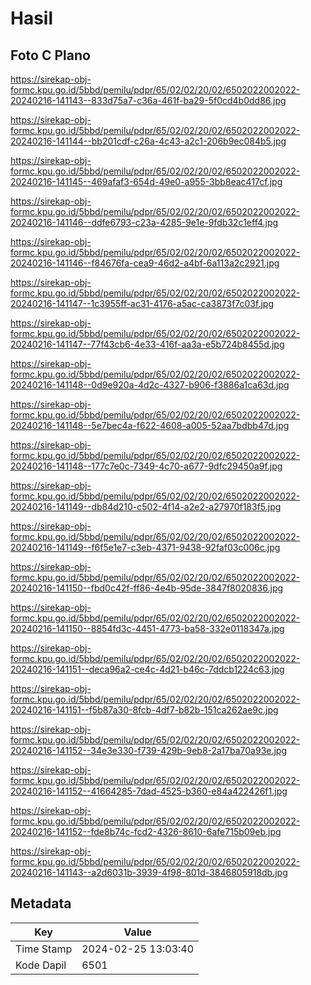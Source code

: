 # Hasil

## Foto C Plano

https://sirekap-obj-formc.kpu.go.id/5bbd/pemilu/pdpr/65/02/02/20/02/6502022002022-20240216-141143--833d75a7-c36a-461f-ba29-5f0cd4b0dd86.jpg

https://sirekap-obj-formc.kpu.go.id/5bbd/pemilu/pdpr/65/02/02/20/02/6502022002022-20240216-141144--bb201cdf-c26a-4c43-a2c1-206b9ec084b5.jpg

https://sirekap-obj-formc.kpu.go.id/5bbd/pemilu/pdpr/65/02/02/20/02/6502022002022-20240216-141145--469afaf3-654d-49e0-a955-3bb8eac417cf.jpg

https://sirekap-obj-formc.kpu.go.id/5bbd/pemilu/pdpr/65/02/02/20/02/6502022002022-20240216-141146--ddfe6793-c23a-4285-9e1e-9fdb32c1eff4.jpg

https://sirekap-obj-formc.kpu.go.id/5bbd/pemilu/pdpr/65/02/02/20/02/6502022002022-20240216-141146--f84676fa-cea9-46d2-a4bf-6a113a2c2921.jpg

https://sirekap-obj-formc.kpu.go.id/5bbd/pemilu/pdpr/65/02/02/20/02/6502022002022-20240216-141147--1c3955ff-ac31-4176-a5ac-ca3873f7c03f.jpg

https://sirekap-obj-formc.kpu.go.id/5bbd/pemilu/pdpr/65/02/02/20/02/6502022002022-20240216-141147--77f43cb6-4e33-416f-aa3a-e5b724b8455d.jpg

https://sirekap-obj-formc.kpu.go.id/5bbd/pemilu/pdpr/65/02/02/20/02/6502022002022-20240216-141148--0d9e920a-4d2c-4327-b906-f3886a1ca63d.jpg

https://sirekap-obj-formc.kpu.go.id/5bbd/pemilu/pdpr/65/02/02/20/02/6502022002022-20240216-141148--5e7bec4a-f622-4608-a005-52aa7bdbb47d.jpg

https://sirekap-obj-formc.kpu.go.id/5bbd/pemilu/pdpr/65/02/02/20/02/6502022002022-20240216-141148--177c7e0c-7349-4c70-a677-9dfc29450a9f.jpg

https://sirekap-obj-formc.kpu.go.id/5bbd/pemilu/pdpr/65/02/02/20/02/6502022002022-20240216-141149--db84d210-c502-4f14-a2e2-a27970f183f5.jpg

https://sirekap-obj-formc.kpu.go.id/5bbd/pemilu/pdpr/65/02/02/20/02/6502022002022-20240216-141149--f6f5e1e7-c3eb-4371-9438-92faf03c006c.jpg

https://sirekap-obj-formc.kpu.go.id/5bbd/pemilu/pdpr/65/02/02/20/02/6502022002022-20240216-141150--fbd0c42f-ff86-4e4b-95de-3847f8020836.jpg

https://sirekap-obj-formc.kpu.go.id/5bbd/pemilu/pdpr/65/02/02/20/02/6502022002022-20240216-141150--8854fd3c-4451-4773-ba58-332e0118347a.jpg

https://sirekap-obj-formc.kpu.go.id/5bbd/pemilu/pdpr/65/02/02/20/02/6502022002022-20240216-141151--deca96a2-ce4c-4d21-b46c-7ddcb1224c63.jpg

https://sirekap-obj-formc.kpu.go.id/5bbd/pemilu/pdpr/65/02/02/20/02/6502022002022-20240216-141151--f5b87a30-8fcb-4df7-b82b-151ca262ae9c.jpg

https://sirekap-obj-formc.kpu.go.id/5bbd/pemilu/pdpr/65/02/02/20/02/6502022002022-20240216-141152--34e3e330-f739-429b-9eb8-2a17ba70a93e.jpg

https://sirekap-obj-formc.kpu.go.id/5bbd/pemilu/pdpr/65/02/02/20/02/6502022002022-20240216-141152--41664285-7dad-4525-b360-e84a422426f1.jpg

https://sirekap-obj-formc.kpu.go.id/5bbd/pemilu/pdpr/65/02/02/20/02/6502022002022-20240216-141152--fde8b74c-fcd2-4326-8610-6afe715b09eb.jpg

https://sirekap-obj-formc.kpu.go.id/5bbd/pemilu/pdpr/65/02/02/20/02/6502022002022-20240216-141143--a2d6031b-3939-4f98-801d-3846805918db.jpg


## Metadata

| Key        | Value               |
| ---------- | ------------------- |
| Time Stamp | 2024-02-25 13:03:40 |
| Kode Dapil | 6501                |




